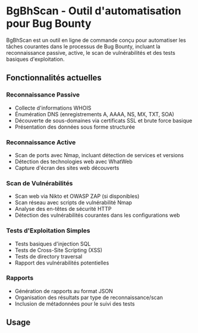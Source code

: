 # BgBhScan - Outil d'automatisation pour Bug Bounty

BgBhScan est un outil en ligne de commande conçu pour automatiser les tâches courantes dans le processus de Bug Bounty, incluant la reconnaissance passive, active, le scan de vulnérabilités et des tests basiques d'exploitation.

## Fonctionnalités actuelles

### Reconnaissance Passive
- Collecte d'informations WHOIS
- Énumération DNS (enregistrements A, AAAA, NS, MX, TXT, SOA)
- Découverte de sous-domaines via certificats SSL et brute force basique
- Présentation des données sous forme structurée

### Reconnaissance Active
- Scan de ports avec Nmap, incluant détection de services et versions
- Détection des technologies web avec WhatWeb
- Capture d'écran des sites web découverts

### Scan de Vulnérabilités
- Scan web via Nikto et OWASP ZAP (si disponibles)
- Scan réseau avec scripts de vulnérabilité Nmap
- Analyse des en-têtes de sécurité HTTP
- Détection des vulnérabilités courantes dans les configurations web

### Tests d'Exploitation Simples
- Tests basiques d'injection SQL
- Tests de Cross-Site Scripting (XSS)
- Tests de directory traversal
- Rapport des vulnérabilités potentielles

### Rapports
- Génération de rapports au format JSON
- Organisation des résultats par type de reconnaissance/scan
- Inclusion de métadonnées pour le suivi des tests

## Usage

